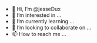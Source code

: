 - 👋 Hi, I’m @jesseDux
- 👀 I’m interested in ...
- 🌱 I’m currently learning ...
- 💞️ I’m looking to collaborate on ...
- 📫 How to reach me ...

<!---
jesseDux/jesseDux is a ✨ special ✨ repository because its `README.md` (this file) appears on your GitHub profile.
You can click the Preview link to take a look at your changes.
--->
